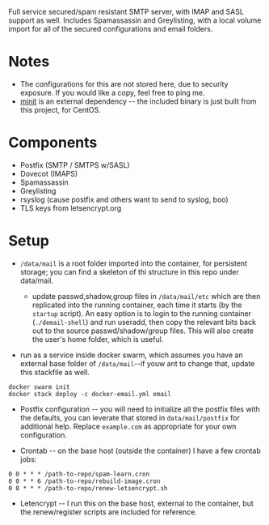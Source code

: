 Full service secured/spam resistant SMTP server, with IMAP and SASL support as well.  Includes Spamassassin and Greylisting, with a local volume import for all of the secured configurations and email folders.

# Notes

* The configurations for this are not stored here, due to security exposure.  If you would like a copy, feel free to ping me.
* [minit](https://github.com/chazomaticus/minit) is an external dependency -- the included binary is just built from this project, for CentOS.

# Components

* Postfix (SMTP / SMTPS w/SASL)
* Dovecot (IMAPS)
* Spamassassin
* Greylisting
* rsyslog (cause postfix and others want to send to syslog, boo)
* TLS keys from letsencrypt.org

# Setup

* `/data/mail` is a root folder imported into the container, for persistent storage; you can find a skeleton of thi structure in this repo under data/mail.

    - update passwd,shadow,group files in `/data/mail/etc` which are then replicated into the
      running container, each time it starts (by the `startup` script).  An easy option is
      to login to the running container (`./demail-shell`) and run useradd, then copy the
      relevant bits back out to the source passwd/shadow/group files.  This will also create
      the user's home folder, which is useful.

* run as a service inside docker swarm, which assumes you have an external base folder of `/data/mail`--if youw ant to change that, update this stackfile as well.

```
docker swarm init
docker stack deploy -c docker-email.yml email
```

* Postfix configuration -- you will need to initialize all the postfix files with the defaults, you can leverate that stored in `data/mail/postfix` for additional help.  Replace `example.com` as appropriate for your own configuration.

* Crontab -- on the base host (outside the container) I have a few crontab jobs:

```
0 0 * * * /path-to-repo/spam-learn.cron
0 0 * * 6 /path-to-repo/rebuild-image.cron
0 0 * * * /path-to-repo/renew-letsencrypt.sh
```

* Letencrypt -- I run this on the base host, external to the container, but the renew/register scripts are included for reference.


